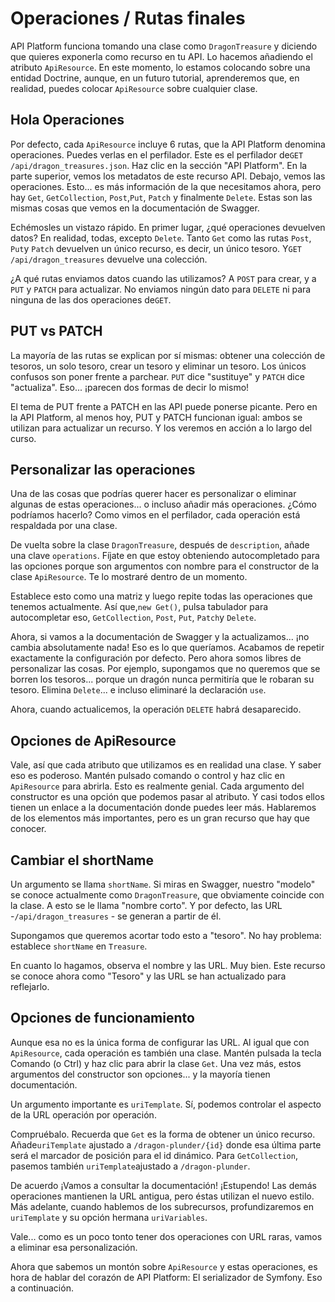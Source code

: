 # Operaciones / Rutas finales

API Platform funciona tomando una clase como `DragonTreasure` y diciendo que quieres exponerla como recurso en tu API. Lo hacemos añadiendo el atributo `ApiResource`. En este momento, lo estamos colocando sobre una entidad Doctrine, aunque, en un futuro tutorial, aprenderemos que, en realidad, puedes colocar `ApiResource` sobre cualquier clase.

## Hola Operaciones

Por defecto, cada `ApiResource` incluye 6 rutas, que la API Platform denomina operaciones. Puedes verlas en el perfilador. Este es el perfilador de`GET /api/dragon_treasures.json`. Haz clic en la sección "API Platform". En la parte superior, vemos los metadatos de este recurso API. Debajo, vemos las operaciones. Esto... es más información de la que necesitamos ahora, pero hay `Get`, `GetCollection`, `Post`,`Put`, `Patch` y finalmente `Delete`. Estas son las mismas cosas que vemos en la documentación de Swagger.

Echémosles un vistazo rápido. En primer lugar, ¿qué operaciones devuelven datos? En realidad, todas, excepto `Delete`. Tanto `Get` como las rutas `Post`, `Put`y `Patch` devuelven un único recurso, es decir, un único tesoro. Y`GET /api/dragon_treasures` devuelve una colección.

¿A qué rutas enviamos datos cuando las utilizamos? A `POST` para crear, y a `PUT` y `PATCH` para actualizar. No enviamos ningún dato para `DELETE` ni para ninguna de las dos operaciones de`GET`.

## PUT vs PATCH

La mayoría de las rutas se explican por sí mismas: obtener una colección de tesoros, un solo tesoro, crear un tesoro y eliminar un tesoro. Los únicos confusos son poner frente a parchear. `PUT` dice "sustituye" y `PATCH` dice "actualiza". Eso... ¡parecen dos formas de decir lo mismo!

El tema de PUT frente a PATCH en las API puede ponerse picante. Pero en la API Platform, al menos hoy, PUT y PATCH funcionan igual: ambos se utilizan para actualizar un recurso. Y los veremos en acción a lo largo del curso.

## Personalizar las operaciones

Una de las cosas que podrías querer hacer es personalizar o eliminar algunas de estas operaciones... o incluso añadir más operaciones. ¿Cómo podríamos hacerlo? Como vimos en el perfilador, cada operación está respaldada por una clase.

De vuelta sobre la clase `DragonTreasure`, después de `description`, añade una clave `operations`. Fíjate en que estoy obteniendo autocompletado para las opciones porque son argumentos con nombre para el constructor de la clase `ApiResource`. Te lo mostraré dentro de un momento.

Establece esto como una matriz y luego repite todas las operaciones que tenemos actualmente. Así que,`new Get()`, pulsa tabulador para autocompletar eso, `GetCollection`, `Post`, `Put`, `Patch`y `Delete`.

Ahora, si vamos a la documentación de Swagger y la actualizamos... ¡no cambia absolutamente nada! Eso es lo que queríamos. Acabamos de repetir exactamente la configuración por defecto. Pero ahora somos libres de personalizar las cosas. Por ejemplo, supongamos que no queremos que se borren los tesoros... porque un dragón nunca permitiría que le robaran su tesoro. Elimina `Delete`... e incluso eliminaré la declaración `use`.

Ahora, cuando actualicemos, la operación `DELETE` habrá desaparecido.

## Opciones de ApiResource

Vale, así que cada atributo que utilizamos es en realidad una clase. Y saber eso es poderoso. Mantén pulsado comando o control y haz clic en `ApiResource` para abrirla. Esto es realmente genial. Cada argumento del constructor es una opción que podemos pasar al atributo. Y casi todos ellos tienen un enlace a la documentación donde puedes leer más. Hablaremos de los elementos más importantes, pero es un gran recurso que hay que conocer.

## Cambiar el shortName

Un argumento se llama `shortName`. Si miras en Swagger, nuestro "modelo" se conoce actualmente como `DragonTreasure`, que obviamente coincide con la clase. A esto se le llama "nombre corto". Y por defecto, las URL -`/api/dragon_treasures` - se generan a partir de él.

Supongamos que queremos acortar todo esto a "tesoro". No hay problema: establece `shortName` en `Treasure`.

En cuanto lo hagamos, observa el nombre y las URL. Muy bien. Este recurso se conoce ahora como "Tesoro" y las URL se han actualizado para reflejarlo.

## Opciones de funcionamiento

Aunque esa no es la única forma de configurar las URL. Al igual que con `ApiResource`, cada operación es también una clase. Mantén pulsada la tecla Comando (o Ctrl) y haz clic para abrir la clase `Get`. Una vez más, estos argumentos del constructor son opciones... y la mayoría tienen documentación.

Un argumento importante es `uriTemplate`. Sí, podemos controlar el aspecto de la URL operación por operación.

Compruébalo. Recuerda que `Get` es la forma de obtener un único recurso. Añade`uriTemplate` ajustado a `/dragon-plunder/{id}` donde esa última parte será el marcador de posición para el id dinámico. Para `GetCollection`, pasemos también `uriTemplate`ajustado a `/dragon-plunder`.

De acuerdo ¡Vamos a consultar la documentación! ¡Estupendo! Las demás operaciones mantienen la URL antigua, pero éstas utilizan el nuevo estilo. Más adelante, cuando hablemos de los subrecursos, profundizaremos en `uriTemplate` y su opción hermana `uriVariables`.

Vale... como es un poco tonto tener dos operaciones con URL raras, vamos a eliminar esa personalización.

Ahora que sabemos un montón sobre `ApiResource` y estas operaciones, es hora de hablar del corazón de API Platform: El serializador de Symfony. Eso a continuación.
